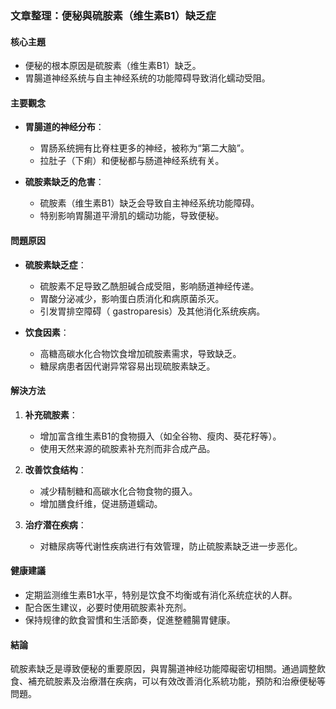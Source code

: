 ### 文章整理：便秘與硫胺素（维生素B1）缺乏症

#### 核心主題
- 便秘的根本原因是硫胺素（维生素B1）缺乏。
- 胃腸道神经系统与自主神经系统的功能障碍导致消化蠕动受阻。

#### 主要觀念
- **胃腸道的神经分布**：
  - 胃肠系统拥有比脊柱更多的神经，被称为“第二大脑”。
  - 拉肚子（下痢）和便秘都与肠道神经系统有关。
  
- **硫胺素缺乏的危害**：
  - 硫胺素（维生素B1）缺乏会导致自主神经系统功能障碍。
  - 特别影响胃腸道平滑肌的蠕动功能，导致便秘。

#### 問題原因
- **硫胺素缺乏症**：
  - 硫胺素不足导致乙酰胆碱合成受阻，影响肠道神经传递。
  - 胃酸分泌减少，影响蛋白质消化和病原菌杀灭。
  - 引发胃排空障碍（ gastroparesis）及其他消化系统疾病。

- **饮食因素**：
  - 高糖高碳水化合物饮食增加硫胺素需求，导致缺乏。
  - 糖尿病患者因代谢异常容易出现硫胺素缺乏。

#### 解決方法
1. **补充硫胺素**：
   - 增加富含维生素B1的食物摄入（如全谷物、瘦肉、葵花籽等）。
   - 使用天然来源的硫胺素补充剂而非合成产品。

2. **改善饮食结构**：
   - 减少精制糖和高碳水化合物食物的摄入。
   - 增加膳食纤维，促进肠道蠕动。

3. **治疗潜在疾病**：
   - 对糖尿病等代谢性疾病进行有效管理，防止硫胺素缺乏进一步恶化。

#### 健康建議
- 定期监测维生素B1水平，特别是饮食不均衡或有消化系统症状的人群。
- 配合医生建议，必要时使用硫胺素补充剂。
- 保持规律的飲食習慣和生活節奏，促進整體腸胃健康。

#### 結論
硫胺素缺乏是導致便秘的重要原因，與胃腸道神经功能障礙密切相關。通過調整飲食、補充硫胺素及治療潛在疾病，可以有效改善消化系統功能，預防和治療便秘等問題。